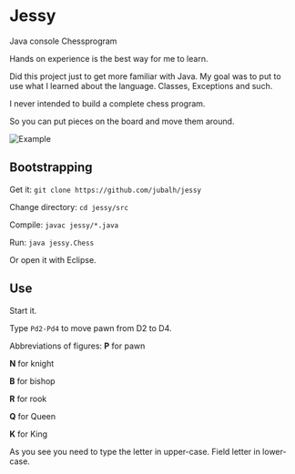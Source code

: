 # Jessy #

Java console Chessprogram

Hands on experience is the best way for me to learn.

Did this project just to get more familiar with Java.
My goal was to put to use what I learned about the language. Classes, Exceptions and such.

I never intended to build a complete chess program.

So you can put pieces on the board and move them around.

![Example](https://raw.github.com/jubalh/jessy/master/example.gif)

## Bootstrapping ##

Get it: `git clone https://github.com/jubalh/jessy`

Change directory: `cd jessy/src`

Compile: `javac jessy/*.java`

Run: `java jessy.Chess` 

Or open it with Eclipse.

## Use ##

Start it.

Type `Pd2-Pd4`  to move pawn from D2 to D4.

Abbreviations of figures:
__P__ for pawn

__N__ for knight

__B__ for bishop

__R__ for rook

__Q__ for Queen

__K__ for King

As you see you need to type the letter in upper-case.
Field letter in lower-case.
